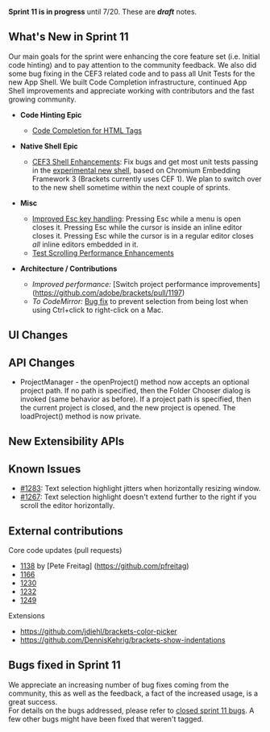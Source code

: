 **Sprint 11 is in progress** until 7/20. These are _**draft**_ notes.

What's New in Sprint 11
----------------------
Our main goals for the sprint were enhancing the core feature set (i.e. Initial code hinting) and to pay attention to the community feedback. We also did some bug fixing in the CEF3 related code and to pass all Unit Tests for the new App Shell.
We built Code Completion infrastructure, continued App Shell improvements and appreciate working with contributors and the fast growing community.    
    
* **Code Hinting Epic**
    * [Code Completion for HTML Tags](https://trello.com/card/5-code-complete-html-tags/4f90a6d98f77505d7940ce88/283)
* **Native Shell Epic**
    * [CEF3 Shell Enhancements](https://trello.com/card/1-cef3-shell-enhancements/4f90a6d98f77505d7940ce88/560): Fix bugs and get most unit tests passing in the [experimental new shell](https://github.com/adobe/brackets-shell/), based on Chromium Embedding Framework 3 (Brackets currently uses CEF 1). We plan to switch over to the new shell sometime within the next couple of sprints.
* **Misc**
    * [Improved Esc key handling](https://trello.com/card/1-keyboard-controls-for-quick-editors/4f90a6d98f77505d7940ce88/252): Pressing Esc while a menu is open closes it. Pressing Esc while the cursor is inside an inline editor closes it. Pressing Esc while the cursor is in a regular editor closes _all_ inline editors embedded in it.
    * [Test Scrolling Performance Enhancements](https://trello.com/card/1-evaluate-scrolling-performance-enhancements/4f90a6d98f77505d7940ce88/555)

* **Architecture / Contributions**
    * _Improved performance:_ [Switch project performance improvements] (https://github.com/adobe/brackets/pull/1197)
    * _To CodeMirror:_ [Bug fix](https://github.com/marijnh/CodeMirror2/commit/590a1619b7713fd1530c7f2c80e6c2b264514ea0) to prevent selection from being lost when using Ctrl+click to right-click on a Mac.

UI Changes
----------

API Changes
-----------
* ProjectManager - the openProject() method now accepts an optional project path. If no path is specified, then the Folder Chooser dialog is invoked (same behavior as before). If a project path is specified, then the current project is closed, and the new project is opened. The loadProject() method is now private.

New Extensibility APIs
----------------------

Known Issues
------------
* [#1283](https://github.com/adobe/brackets/issues/1283): Text selection highlight jitters when horizontally resizing window.
* [#1267](https://github.com/adobe/brackets/issues/1267): Text selection highlight doesn't extend further to the right if you scroll the editor horizontally.   

External contributions
----------------------

Core code updates (pull requests)
* [1138](https://github.com/adobe/brackets/pull/1138) by [Pete Freitag] (https://github.com/pfreitag)
* [1166](https://github.com/adobe/brackets/pull/1166)
* [1230](https://github.com/adobe/brackets/pull/1230)
* [1232](https://github.com/adobe/brackets/pull/1232)
* [1249](https://github.com/adobe/brackets/pull/1249)
 
Extensions
* https://github.com/jdiehl/brackets-color-picker
* https://github.com/DennisKehrig/brackets-show-indentations

Bugs fixed in Sprint 11
-----------------------
We appreciate an increasing number of bug fixes coming from the community, this as well as the feedback, a fact of the increased usage, is a great success.    
For details on the bugs addressed, please refer to [closed sprint 11 bugs](https://github.com/adobe/brackets/issues?labels=sprint+11&page=1&state=closed). A few other bugs might have been fixed that weren't tagged.